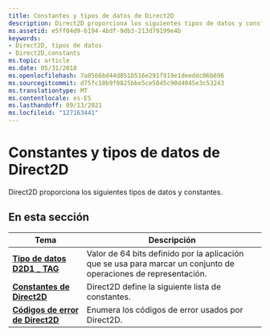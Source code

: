 ```yaml
---
title: Constantes y tipos de datos de Direct2D
description: Direct2D proporciona los siguientes tipos de datos y constantes.
ms.assetid: e5ff04d9-6194-4bdf-9db3-213d79199e4b
keywords:
- Direct2D, tipos de datos
- Direct2D,constants
ms.topic: article
ms.date: 05/31/2018
ms.openlocfilehash: 7a8566bd44d851b516e291f919e1deeddc06b696
ms.sourcegitcommit: d75fc10b9f0825bbe5ce5045c90d4045e3c53243
ms.translationtype: MT
ms.contentlocale: es-ES
ms.lasthandoff: 09/13/2021
ms.locfileid: "127163441"
---
```

# <a name="direct2d-datatypes-and-constants"></a>Constantes y tipos de datos de Direct2D

Direct2D proporciona los siguientes tipos de datos y constantes.

## <a name="in-this-section"></a>En esta sección



| Tema                                                           | Descripción                                                                                 |
|-----------------------------------------------------------------|---------------------------------------------------------------------------------------------|
| [**Tipo de datos D2D1 \_ TAG**](d2d1-tag.md)<br/>               | Valor de 64 bits definido por la aplicación que se usa para marcar un conjunto de operaciones de representación. <br/> |
| [**Constantes de Direct2D**](direct2d-constants.md)<br/>     | Direct2D define la siguiente lista de constantes.<br/>                                |
| [**Códigos de error de Direct2D**](direct2d-error-codes.md)<br/> | Enumera los códigos de error usados por Direct2D.<br/>                                          |



 

 

 





